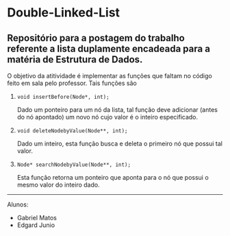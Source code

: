# Double-Linked-List
Repositório para a postagem do trabalho referente a lista duplamente encadeada para a matéria de Estrutura de Dados.
---

O objetivo da atitividade é implementar as funções que faltam no código feito em sala pelo professor. Tais funções são
1) `void insertBefore(Node*, int);`
   
   Dado um ponteiro para um nó da lista, tal função deve adicionar (antes do nó apontado) um novo nó cujo valor é o inteiro especificado.
2) `void deleteNodebyValue(Node**, int);`
 
   Dado um inteiro, esta função busca e deleta o primeiro nó que possui tal valor.
3) `Node* searchNodebyValue(Node**, int);`
   
   Esta função retorna um ponteiro que aponta para o nó que possui o mesmo valor do inteiro dado.

---
Alunos:
- Gabriel Matos
- Edgard Junio
